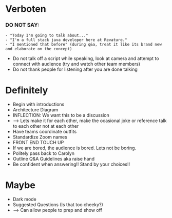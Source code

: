 # Verboten
### DO NOT SAY:
    - "Today I'm going to talk about..."
    - "I'm a full stack java developer here at Revature."
    - "I mentioned that before" (during q&a, treat it like its brand new and elaborate on the concept)
- Do not talk off a script while speaking, look at camera and attempt to connect with audience (try and watch other team members)
- Do not thank people for listening after you are done talking


# Definitely
- Begin with introductions
- Architecture Diagram
- INFLECTION: We want this to be a discussion
- --> Lets make it for each other, make the ocasional joke or reference talk to each other not at each other
- Have teams coordinate outfits
- Standardize Zoom names
- FRONT END TOUCH UP
- If we are bored, the audience is bored. Lets not be boring.
- Politely pass back to Carolyn
- Outline Q&A Guidelines aka raise hand
- Be confident when answering!! Stand by your choices!!


# Maybe
- Dark mode
- Suggested Questions (Is that too cheeky?)
- --> Can allow people to prep and show off